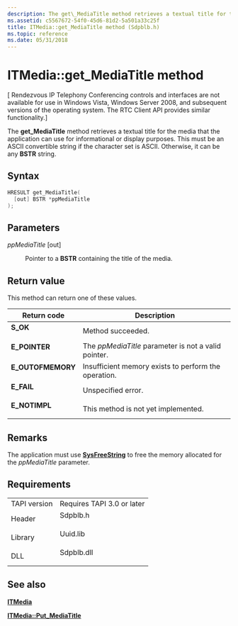 ```yaml
---
description: The get\_MediaTitle method retrieves a textual title for the media that the application can use for informational or display purposes. This must be an ASCII convertible string if the character set is ASCII. Otherwise, it can be any BSTR string.
ms.assetid: c5567672-54f0-45d6-81d2-5a501a33c25f
title: ITMedia::get_MediaTitle method (Sdpblb.h)
ms.topic: reference
ms.date: 05/31/2018
---
```


# ITMedia::get\_MediaTitle method

\[ Rendezvous IP Telephony Conferencing controls and interfaces are not available for use in Windows Vista, Windows Server 2008, and subsequent versions of the operating system. The RTC Client API provides similar functionality.\]

The **get\_MediaTitle** method retrieves a textual title for the media that the application can use for informational or display purposes. This must be an ASCII convertible string if the character set is ASCII. Otherwise, it can be any **BSTR** string.

## Syntax


```C++
HRESULT get_MediaTitle(
  [out] BSTR *ppMediaTitle
);
```



## Parameters

<dl> <dt>

*ppMediaTitle* \[out\]
</dt> <dd>

Pointer to a **BSTR** containing the title of the media.

</dd> </dl>

## Return value

This method can return one of these values.



| Return code                                                                                   | Description                                                     |
|-----------------------------------------------------------------------------------------------|-----------------------------------------------------------------|
| <dl> <dt>**S\_OK**</dt> </dl>          | Method succeeded.<br/>                                    |
| <dl> <dt>**E\_POINTER**</dt> </dl>     | The *ppMediaTitle* parameter is not a valid pointer.<br/> |
| <dl> <dt>**E\_OUTOFMEMORY**</dt> </dl> | Insufficient memory exists to perform the operation.<br/> |
| <dl> <dt>**E\_FAIL**</dt> </dl>        | Unspecified error.<br/>                                   |
| <dl> <dt>**E\_NOTIMPL**</dt> </dl>     | This method is not yet implemented.<br/>                  |



 

## Remarks

The application must use [**SysFreeString**](/windows/win32/api/oleauto/nf-oleauto-sysfreestring) to free the memory allocated for the *ppMediaTitle* parameter.

## Requirements



|                         |                                                                                       |
|-------------------------|---------------------------------------------------------------------------------------|
| TAPI version<br/> | Requires TAPI 3.0 or later<br/>                                                 |
| Header<br/>       | <dl> <dt>Sdpblb.h</dt> </dl>   |
| Library<br/>      | <dl> <dt>Uuid.lib</dt> </dl>   |
| DLL<br/>          | <dl> <dt>Sdpblb.dll</dt> </dl> |



## See also

<dl> <dt>

[**ITMedia**](itmedia.md)
</dt> <dt>

[**ITMedia::Put\_MediaTitle**](itmedia-put-mediatitle.md)
</dt> </dl>

 

